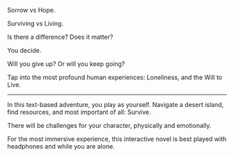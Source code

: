 Sorrow vs Hope.

Surviving vs Living.

Is there a difference? Does it matter? 

You decide.

Will you give up? Or will you keep going? 

Tap into the most profound human experiences: Loneliness, and the Will to Live.

---

In this text-based adventure, you play as yourself. Navigate a desert island, find 
resources, and most important of all: Survive.

There will be challenges for your character, physically and emotionally. 


For the most immersive experience, this interactive novel is best played with headphones and while you are alone.
